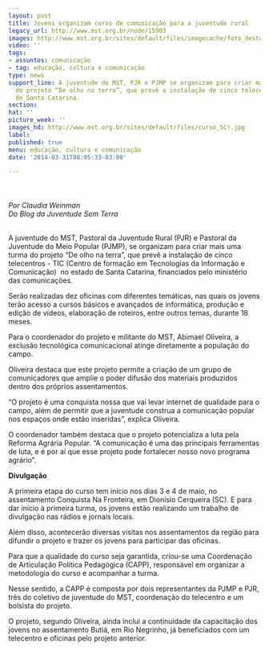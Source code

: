 ```yaml
---
layout: post
title: Jovens organizam curso de comunicação para a juventude rural
legacy_url: http://www.mst.org.br/node/15903
images: http://www.mst.org.br/sites/default/files/imagecache/foto_destaque/curso_SC!.jpg
video: ''
tags:
- assuntos: comunicação
- tag: educação, cultura e comunicação
type: news
support_line: A juventude do MST, PJR e PJMP se organizam para criar mais uma turma
  do projeto “De olho na terra”, que prevê a instalação de cinco telecentros no estado
  de Santa Catarina.
section: 
hat: ''
picture_week: ''
images_hd: http://www.mst.org.br/sites/default/files/curso_SC!.jpg
label: 
published: true
menu: educação, cultura e comunicação
date: '2014-03-31T08:05:33-03:00'

---
```

<p class="MsoNormal"><img style="margin: 10px;" src="http://www.mst.org.br/sites/default/files/curso_SC.jpg" alt="">&nbsp;</p><p class="MsoNormal"><em><span>Por Claudia Weinman<br>Do Blog da Juventude Sem Terra</span></em><span><br><br> </span></p><p class="MsoNormal">A juventude do MST, Pastoral da Juventude Rural (PJR) e Pastoral da Juventude do Meio Popular (PJMP), se organizam para criar mais uma turma do projeto “De olho na terra”, que prevê a instalação de cinco telecentros - TIC (Centro de formação em Tecnologias da Informação e Comunicação)&nbsp; no estado de Santa Catarina, financiados pelo ministério das comunicações.</p><p class="MsoNormal">Serão realizadas dez oficinas com diferentes temáticas, nas quais os jovens terão acesso a cursos básicos e avançados de informática, produção e edição de vídeos, elaboração de roteiros, entre outros temas, durante 18 meses.</p><p class="MsoNormal">Para o coordenador do projeto e militante do MST, Abimael Oliveira, a exclusão tecnológica comunicacional atinge diretamente a população do campo.</p><p class="MsoNormal">Oliveira destaca que este projeto permite a criação de um grupo de comunicadores que amplie o poder difusão dos materiais produzidos dentro dos próprios assentamentos.</p><p class="MsoNormal">“O projeto é uma conquista nossa que vai levar internet de qualidade para o campo, além de permitir que a juventude construa a comunicação popular nos espaços onde estão inseridas”, explica Oliveira.</p><p class="MsoNormal">O coordenador também destaca que o projeto potencializa a luta pela Reforma Agrária Popular. “A comunicação é uma das principais ferramentas de luta, e é por aí que esse projeto pode fortalecer nosso novo programa agrário”.</p><p class="MsoNormal"><strong>Divulgação</strong></p><p class="MsoNormal">A primeira etapa do curso tem início nos dias 3 e 4 de maio, no assentamento Conquista Na Fronteira, em Dionísio Cerqueira (SC). E para dar início à primeira turma, os jovens estão realizando um trabalho de divulgação nas rádios e jornais locais.</p><p class="MsoNormal">Além disso, acontecerão diversas visitas nos assentamentos da região para difundir o projeto e trazer os jovens para participar das oficinas.</p><p class="MsoNormal">Para que a qualidade do curso seja garantida, criou-se uma Coordenação de Articulação Política Pedagógica (CAPP), responsável em organizar a metodologia do curso e acompanhar a turma.</p><p class="MsoNormal">Nesse sentido, a CAPP é composta por dois representantes da PJMP e PJR, três do coletivo de juventude do MST, coordenação do telecentro e um bolsista do projeto.</p><p>O projeto, segundo Oliveira, ainda inclui a continuidade da capacitação dos jovens no assentamento Butiá, em Rio Negrinho, já beneficiados com um telecentro e oficinas pelo projeto anterior.</p>
